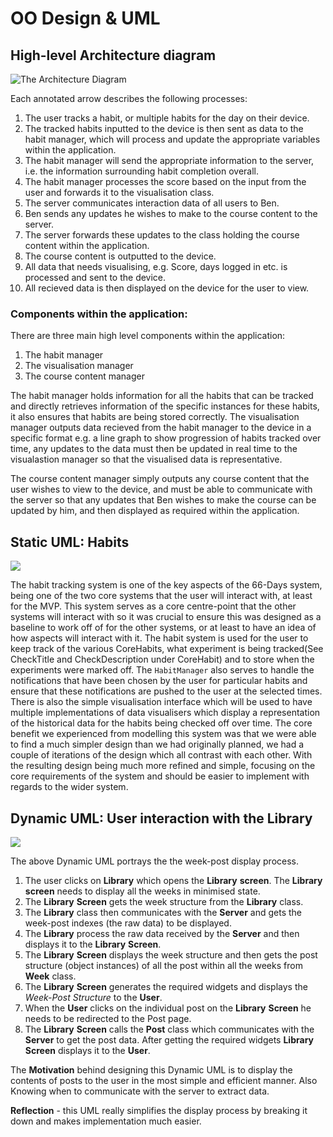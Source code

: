 # OO Design & UML

## High-level Architecture diagram
![The Architecture Diagram](https://raw.githubusercontent.com/simon-wh/66-Days/master/Portfolio%20A/Images/Architecture%20diagram.jpg)

Each annotated arrow describes the following processes:
1. The user tracks a habit, or multiple habits for the day on their device.
1. The tracked habits inputted to the device is then sent as data to the habit manager, which will process and update the appropriate variables within the application.
1. The habit manager will send the appropriate information to the server, i.e. the information surrounding habit completion overall.
1. The habit manager processes the score based on the input from the user and forwards it to the visualisation class.
1. The server communicates interaction data of all users to Ben.
1. Ben sends any updates he wishes to make to the course content to the server.
1. The server forwards these updates to the class holding the course content within the application.
1. The course content is outputted to the device.
1. All data that needs visualising, e.g. Score, days logged in etc. is processed and sent to the device.
1. All recieved data is then displayed on the device for the user to view.

### Components within the application:
There are three main high level components within the application:
1. The habit manager
1. The visualisation manager
1. The course content manager

The habit manager holds information for all the habits that can be tracked and directly retrieves information of the specific instances for these habits, it also ensures that habits are being stored correctly. The visualisation manager outputs data recieved from the habit manager to the device in a specific format e.g. a line graph to show progression of habits tracked over time, any updates to the data must then be updated in real time to the visualastion manager so that the visualised data is representative. 

The course content manager simply outputs any course content that the user wishes to view to the device, and must be able to communicate with the server so that any updates that Ben wishes to make the course can be updated by him, and then displayed as required within the application. 

## Static UML: Habits
![](https://github.com/simon-wh/66-Days/blob/master/Portfolio%20A/Images/Habits%20UML.png?raw=true)

The habit tracking system is one of the key aspects of the 66-Days system, being one of the two core systems that the user will interact with, at least for the MVP. This system serves as a core centre-point that the other systems will interact with so it was crucial to ensure this was designed as a baseline to work off of for the other systems, or at least to have an idea of how aspects will interact with it. The habit system is used for the user to keep track of the various CoreHabits, what experiment is being tracked(See CheckTitle and CheckDescription under CoreHabit) and to store when the experiments were marked off. The `HabitManager` also serves to handle the notifications that have been chosen by the user for particular habits and ensure that these notifications are pushed to the user at the selected times. There is also the simple visualisation interface which will be used to have multiple implementations of data visualisers which display a representation of the historical data for the habits being checked off over time. The core benefit we experienced from modelling this system was that we were able to find a much simpler design than we had originally planned, we had a couple of iterations of the design which all contrast with each other. With the resulting design being much more refined and simple, focusing on the core requirements of the system and should be easier to implement with regards to the wider system.

## Dynamic UML: User interaction with the Library

![](https://github.com/simon-wh/66-Days/blob/master/Portfolio%20A/Images/Dynamic%20Library%20UML.png?raw=true)

The above Dynamic UML portrays the the week-post display process. 

1. The user clicks on **Library** which opens the **Library** **screen**. The **Library** **screen** needs to display all the weeks in minimised state.
2. The **Library** **Screen** gets the week structure from the **Library** class.
3.  The **Library** class then communicates with the **Server** and gets the week-post indexes (the raw data) to be displayed.
4. The **Library** process the raw data received by the **Server** and then displays it to the **Library** **Screen**.
5. The **Library** **Screen** displays the week structure and then gets the post structure (object instances) of all the post within all the weeks from **Week** class.
6. The **Library** **Screen** generates the required widgets and displays the *Week-Post Structure* to the **User**.
7. When the **User** clicks on the individual post on the **Library** **Screen** he needs to be redirected to the Post page.
8. The **Library** **Screen** calls the **Post** class which communicates with the **Server** to get the post data. After getting the required widgets **Library** **Screen** displays it to the **User**.

The **Motivation** behind designing this Dynamic UML is to display the contents of posts to the user in the most simple and efficient manner. Also Knowing when to communicate with the server to extract data.

**Reflection** - this UML really simplifies the display process by breaking it down and makes implementation much easier.